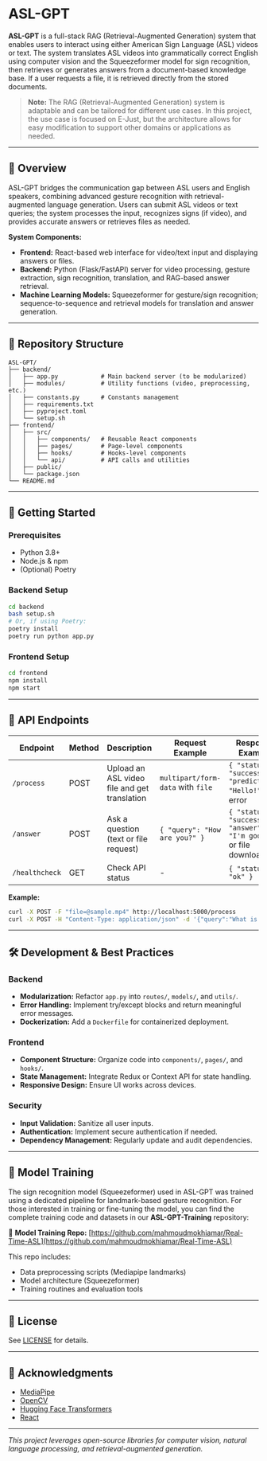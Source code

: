 # ASL-GPT

**ASL-GPT** is a full-stack RAG (Retrieval-Augmented Generation) system that enables users to interact using either American Sign Language (ASL) videos or text. The system translates ASL videos into grammatically correct English using computer vision and the Squeezeformer model for sign recognition, then retrieves or generates answers from a document-based knowledge base. If a user requests a file, it is retrieved directly from the stored documents.

> **Note:** The RAG (Retrieval-Augmented Generation) system is adaptable and can be tailored for different use cases. In this project, the use case is focused on E-Just, but the architecture allows for easy modification to support other domains or applications as needed.

---

## 📝 Overview

ASL-GPT bridges the communication gap between ASL users and English speakers, combining advanced gesture recognition with retrieval-augmented language generation. Users can submit ASL videos or text queries; the system processes the input, recognizes signs (if video), and provides accurate answers or retrieves files as needed.

**System Components:**
- **Frontend:** React-based web interface for video/text input and displaying answers or files.
- **Backend:** Python (Flask/FastAPI) server for video processing, gesture extraction, sign recognition, translation, and RAG-based answer retrieval.
- **Machine Learning Models:** Squeezeformer for gesture/sign recognition; sequence-to-sequence and retrieval models for translation and answer generation.

---

## 📁 Repository Structure

```
ASL-GPT/
├── backend/
│   ├── app.py            # Main backend server (to be modularized)
│   ├── modules/          # Utility functions (video, preprocessing, etc.)
│   ├── constants.py      # Constants management
│   ├── requirements.txt
│   ├── pyproject.toml
│   └── setup.sh
├── frontend/
│   ├── src/
│   │   ├── components/   # Reusable React components
│   │   ├── pages/        # Page-level components
│   │   ├── hooks/        # Hooks-level components
│   │   └── api/          # API calls and utilities
│   ├── public/
│   └── package.json
└── README.md
```

---

## 🚀 Getting Started

### Prerequisites

- Python 3.8+
- Node.js & npm
- (Optional) Poetry

### Backend Setup

```bash
cd backend
bash setup.sh
# Or, if using Poetry:
poetry install
poetry run python app.py
```

### Frontend Setup

```bash
cd frontend
npm install
npm start
```

---

## 🧪 API Endpoints

| Endpoint         | Method | Description                        | Request Example                | Response Example              |
|------------------|--------|------------------------------------|-------------------------------|-------------------------------|
| `/process`       | POST   | Upload an ASL video file and get translation | `multipart/form-data` with `file` | `{ "status": "success", "prediction": "Hello!" }` or error |
| `/answer`        | POST   | Ask a question (text or file request) | `{ "query": "How are you?" }` | `{ "status": "success", "answer": "I'm good!" }` or file download |
| `/healthcheck`   | GET    | Check API status                   | -                             | `{ "status": "ok" }`          |

**Example:**
```bash
curl -X POST -F "file=@sample.mp4" http://localhost:5000/process
curl -X POST -H "Content-Type: application/json" -d '{"query":"What is ASL-GPT?"}' http://localhost:5000/answer
```

---

## 🛠️ Development & Best Practices

### Backend

- **Modularization:** Refactor `app.py` into `routes/`, `models/`, and `utils/`.
- **Error Handling:** Implement try/except blocks and return meaningful error messages.
- **Dockerization:** Add a `Dockerfile` for containerized deployment.

### Frontend

- **Component Structure:** Organize code into `components/`, `pages/`, and `hooks/`.
- **State Management:** Integrate Redux or Context API for state handling.
- **Responsive Design:** Ensure UI works across devices.

### Security

- **Input Validation:** Sanitize all user inputs.
- **Authentication:** Implement secure authentication if needed.
- **Dependency Management:** Regularly update and audit dependencies.

---

## 🧠 Model Training

The sign recognition model (Squeezeformer) used in ASL-GPT was trained using a dedicated pipeline for landmark-based gesture recognition. For those interested in training or fine-tuning the model, you can find the complete training code and datasets in our **ASL-GPT-Training** repository:

🔗 **Model Training Repo:** [https://github.com/mahmoudmokhiamar/Real-Time-ASL](https://github.com/mahmoudmokhiamar/Real-Time-ASL)

This repo includes:
- Data preprocessing scripts (Mediapipe landmarks)
- Model architecture (Squeezeformer)
- Training routines and evaluation tools

---

## 📄 License

See [LICENSE](./LICENSE) for details.

---

## 🙏 Acknowledgments

- [MediaPipe](https://mediapipe.dev/)
- [OpenCV](https://opencv.org/)
- [Hugging Face Transformers](https://huggingface.co/transformers/)
- [React](https://react.dev/)

---

*This project leverages open-source libraries for computer vision, natural language processing, and retrieval-augmented generation.*
